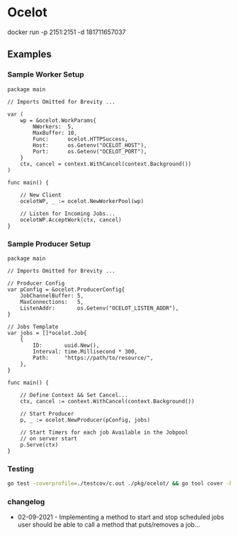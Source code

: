 # Ocelot

docker run -p 2151:2151 -d 181711657037

## Examples

### Sample Worker Setup

```golang
package main

// Imports Omitted for Brevity ...

var (
    wp = &ocelot.WorkParams{
        NWorkers:  5,
        MaxBuffer: 10,
        Func:      ocelot.HTTPSuccess,
        Host:      os.Getenv("OCELOT_HOST"),
        Port:      os.Getenv("OCELOT_PORT"),
    }
    ctx, cancel = context.WithCancel(context.Background())
)

func main() {

    // New Client
    ocelotWP, _ := ocelot.NewWorkerPool(wp)

    // Listen for Incoming Jobs...
    ocelotWP.AcceptWork(ctx, cancel)
}
```

### Sample Producer Setup

```golang
package main

// Imports Omitted for Brevity ...

// Producer Config
var pConfig = &ocelot.ProducerConfig{
    JobChannelBuffer: 5,
    MaxConnections:   5,
    ListenAddr:       os.Getenv("OCELOT_LISTEN_ADDR"),
}

// Jobs Template
var jobs = []*ocelot.Job{
    {
        ID:       uuid.New(),
        Interval: time.Millisecond * 300,
        Path:     "https://path/to/resource/",
    },
}

func main() {

    // Define Context && Set Cancel...
    ctx, cancel := context.WithCancel(context.Background())

    // Start Producer
    p, _ := ocelot.NewProducer(pConfig, jobs)

    // Start Timers for each job Available in the Jobpool
    // on server start
    p.Serve(ctx)
}
```

### Testing

```bash
go test -coverprofile=./testcov/c.out ./pkg/ocelot/ && go tool cover -html=./testcov/c.out 
```

### changelog

- 02-09-2021 - Implementing a method to start and stop scheduled jobs user should be able to call a method that puts/removes a job...
